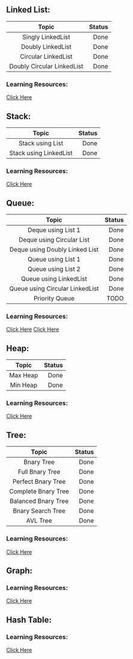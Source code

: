 ## Linked List: 

|      Topic                   |     Status    |
|:----------------------------:|--------------:|
|Singly LinkedList             |      Done     |
|Doubly LinkedList             |      Done     |
|Circular LinkedList           |      Done     |
|Doubly Circular LinkedList    |      Done     |
### Learning Resources:
[Click Here](https://www.programiz.com/dsa/linked-list)

## Stack:
|      Topic            |     Status    |
|:---------------------:|--------------:|
|Stack using List       |      Done     |
|Stack using LinkedList |      Done     |
### Learning Resources:
[Click Here](https://www.programiz.com/dsa/stack)

## Queue: 
|      Topic                     |     Status    |
|:------------------------------:|--------------:|
|Deque using List 1              |      Done     |
|Deque using Circular List       |      Done     |
|Deque using Doubly Linked List  |      Done     |
|Queue using List 1              |      Done     |
|Queue using List 2              |      Done     |
|Queue using LinkedList          |      Done     |
|Queue using Circular LinkedList |      Done     |
|Priority Queue                  |      TODO     |
### Learning Resources:
[Click Here](/queue/)
[Click Here](https://www.programiz.com/dsa/queue)


## Heap:
|      Topic            |     Status    |
|:---------------------:|--------------:|
|Max Heap               |      Done     |
|Min Heap               |      Done     |
### Learning Resources:
[Click Here](https://www.programiz.com/dsa/heap-data-structure)

## Tree:
|      Topic                     |     Status    |
|:------------------------------:|--------------:|
|Bnary Tree                      |      Done     |
|Full Bnary Tree                 |      Done     |
|Perfect Bnary Tree              |      Done     |
|Complete Bnary Tree             |      Done     |
|Balanced Bnary Tree             |      Done     |
|Bnary Search Tree               |      Done     |
|AVL Tree                        |      Done     |
### Learning Resources:
[Click Here](https://www.programiz.com/dsa/trees)

## Graph:
### Learning Resources:
[Click Here](https://www.programiz.com/dsa/graph)

## Hash Table:
### Learning Resources:
[Click Here](https://www.programiz.com/dsa/hash-table)


